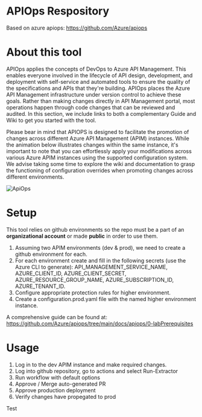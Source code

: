 # APIOps Respository

Based on azure apiops: https://github.com/Azure/apiops


# About this tool

APIOps applies the concepts of DevOps to Azure API Management. This enables everyone involved in the lifecycle of API design, development, and deployment with self-service and automated tools to ensure the quality of the specifications and APIs that they're building. APIOps places the Azure API Management infrastructure under version control to achieve these goals. Rather than making changes directly in API Management portal, most operations happen through code changes that can be reviewed and audited. In this section, we include links to both a complementary Guide and Wiki to get you started with the tool.

Please bear in mind that APIOPS is designed to facilitate the promotion of changes across different Azure API Management (APIM) instances. While the animation below illustrates changes within the same instance, it's important to note that you can effortlessly apply your modifications across various Azure APIM instances using the supported configuration system. We advise taking some time to explore the wiki and documentation to grasp the functioning of configuration overrides when promoting changes across different environments.

![ApiOps](https://github.com/alexmcdonald11/apiops/assets/141607968/91660485-9fe6-47ed-8d2a-7be2ef5a6836)

# Setup

This tool relies on github environments so the repo must be a part of an **organizational account** or made **public** in order to use them.

1. Assuming two APIM environments (dev & prod), we need to create a github environment for each.
2. For each environment create and fill in the following secrets (use the Azure CLI to generate): API_MANAGEMENT_SERVICE_NAME, AZURE_CLIENT_ID, AZURE_CLIENT_SECRET, AZURE_RESOURCE_GROUP_NAME, AZURE_SUBSCRIPTION_ID, AZURE_TENANT_ID.
3. Configure appropriate protection rules for higher environment.
4. Create a configuration.prod.yaml file with the named higher environment instance.

A comprehensive guide can be found at: https://github.com/Azure/apiops/tree/main/docs/apiops/0-labPrerequisites


# Usage

1. Log in to the dev APIM instance and make required changes.
2. Log into github repository, go to actions and select Run-Extractor
3. Run workflow with default options
4. Approve / Merge auto-generated PR
5. Approve production deployment
6. Verify changes have propegated to prod

Test



